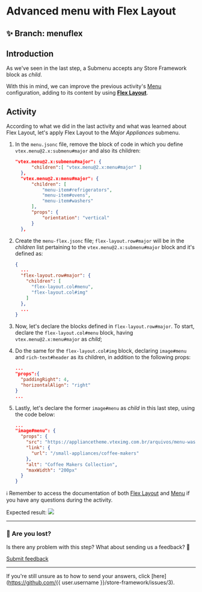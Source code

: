 # Advanced menu with Flex Layout

## :sparkles: **Branch:** menuflex

## Introduction 

As we've seen in the last step, a Submenu accepts any Store Framework block as *child*.

With this in mind, we can improve the previous activity's [Menu](https://vtex.io/docs/components/all/vtex.menu/) configuration, adding to its content by using [**Flex Layout**](https://vtex.io/docs/components/layout/vtex.flex-layout). 

## Activity

According to what we did in the last activity and what was learned about Flex Layout, let's apply Flex Layout to the *Major Appliances* submenu. 

1. In the `menu.jsonc` file, remove the block of code in which you define `vtex.menu@2.x:submenu#major` and also its children:
    ```json
    "vtex.menu@2.x:submenu#major": { 
          "children":[ "vtex.menu@2.x:menu#major" ]
      },
      "vtex.menu@2.x:menu#major": { 
          "children": [ 
              "menu-item#refrigerators", 
              "menu-item#ovens", 
              "menu-item#washers" 
          ], 
          "props": { 
              "orientation": "vertical" 
          }
      },
    ```
2. Create the `menu-flex.jsonc` file; `flex-layout.row#major` will be in the *children* list pertaining to the `vtex.menu@2.x:submenu#major` block and it's defined as:

    ```json
    {
      ...
      "flex-layout.row#major": {
        "children": [
          "flex-layout.col#menu",
          "flex-layout.col#img"
        ]
      },
      ...
    }
    ```

3. Now, let's declare the blocks defined in `flex-layout.row#major`. To start, declare the `flex-layout.col#menu` block, having `vtex.menu@2.x:menu#major` as *child*;
4. Do the same for the `flex-layout.col#img` block, declaring `image#menu` and `rich-text#header` as its children, in addition to the following props:

    ```json
    ...
    "props":{
      "paddingRight": 4,
      "horizontalAlign": "right"
    }
    ...
    ```

5. Lastly, let's declare the former `image#menu` as *child* in this last step, using the code below:

    ```json
    ...
    "image#menu": {
      "props": {
        "src": "https://appliancetheme.vteximg.com.br/arquivos/menu-washer.jpg",
        "link": {
          "url": "/small-appliances/coffee-makers"
        },
        "alt": "Coffee Makers Collection",
        "maxWidth": "200px"
      }
    }
    ```

:information_source: Remember to access the documentation of both [Flex Layout](https://vtex.io/docs/components/layout/vtex.flex-layout) and [Menu](https://vtex.io/docs/components/all/vtex.menu/) if you have any questions during the activity.

Expected result:
![](https://user-images.githubusercontent.com/18701182/73485057-365b0b80-4381-11ea-9c0b-4fad693f829a.png)

---

### :no_entry_sign: Are you lost?

Is there any problem with this step? What about sending us a feedback? :pray:

[Submit feedback](https://docs.google.com/forms/d/e/1FAIpQLSeaWrm0Hogm-txm5Ww6mUa68eDuE3WnpFjUSVJ3Wi3dnmCb7A/viewform?usp=pp_url&entry.1784529524=Rodap%C3%A9)

---

If you're still unsure as to how to send your answers, click [here](https://github.com/{{ user.username }}/store-framework/issues/3).
